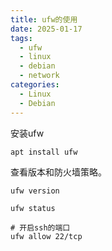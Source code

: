 ```yaml
---
title: ufw的使用
date: 2025-01-17
tags:
  - ufw
  - linux
  - debian
  - network
categories:
  - Linux
  - Debian
---
```

安装ufw
```
apt install ufw
```

查看版本和防火墙策略。

```shell
ufw version

ufw status
```

```shell
# 开启ssh的端口
ufw allow 22/tcp
```